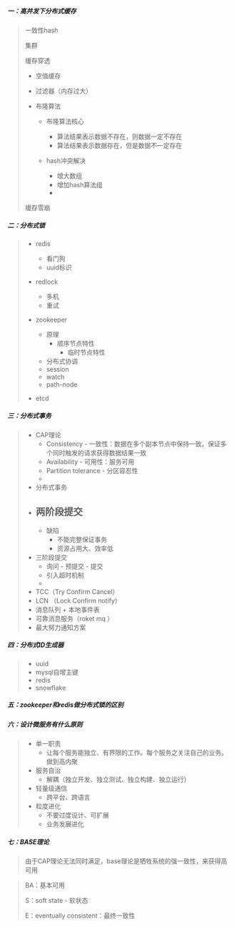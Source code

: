 ##### 一：高并发下分布式缓存

> 一致性hash
>
> 集群
>
> 缓存穿透
>
> - 空值缓存
>
> - 过滤器（内存过大）
>
> - 布隆算法
>
>   - 布隆算法核心
>     - 算法结果表示数据不存在，则数据一定不存在
>     - 算法结果表示数据存在，但是数据不一定存在
>
>   - hash冲突解决
>     - 增大数组
>     - 增加hash算法组
>     - 
>
> 缓存雪崩
>
> 

##### 二：分布式锁

> - redis
>   - 看门狗
>   - uuid标识
>
> - redlock 
>   - 多机
>   - 重试
>
> - zookeeper
>   - 原理
>     - 顺序节点特性
>       - 临时节点特性
>   - 分布式协调
>   - session
>   - watch
>   - path-node
>
> - etcd
>
> 

##### 三：分布式事务

> - CAP理论
>   - Consistency - 一致性：数据在多个副本节点中保持一致。保证多个同时触发的请求获得数据结果一致
>   - Availability - 可用性：服务可用
>   - Partition tolerance - 分区容忍性
>   - 
> - 分布式事务
> - 两阶段提交
>   - 
>   - 缺陷
>     - 不能完整保证事务
>     - 资源占用大、效率低
> - 三阶段提交
>   - 询问 - 预提交 - 提交
>   - 引入超时机制
>   - 
> - TCC（Try Confirm Cancel）
> - LCN （Lock Confirm notify）
> - 消息队列 + 本地事件表
> - 可靠消息服务（roket mq ）
> - 最大努力通知方案

##### 四：分布式ID生成器

> - uuid
> - mysql自增主键
> - redis
> - snowflake

##### 五：zookeeper和redis做分布式锁的区别

##### 六：设计微服务有什么原则

> - 单一职责
>   - 让每个服务能独立、有界限的工作。每个服务之关注自己的业务。做到高内聚
> - 服务自治
>   - 解耦（独立开发、独立测试、独立构建、独立运行）
> - 轻量级通信
>   - 跨平台、跨语言
> - 粒度进化
>   - 不要过度设计、可扩展
>   - 业务发展进化

##### 七：BASE理论

> 由于CAP理论无法同时满足，base理论是牺牲系统的强一致性，来获得高可用



> BA：基本可用
>
> S：soft state - 软状态
>
> E：eventually consistent：最终一致性